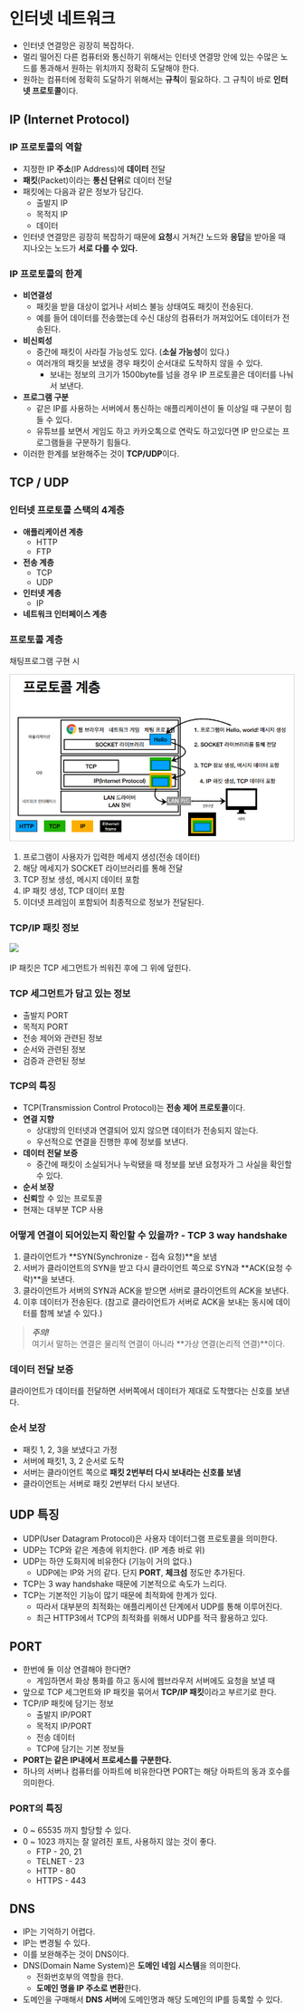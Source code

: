 # 인터넷 네트워크

- 인터넷 연결망은 굉장히 복잡하다.
- 멀리 떨어진 다른 컴퓨터와 통신하기 위해서는 인터넷 연결망 안에 있는 수많은 노드를 통과해서 원하는 위치까지 정확히 도달해야 한다.
- 원하는 컴퓨터에 정확히 도달하기 위해서는 **규칙**이 필요하다. 그 규칙이 바로 **인터넷 프로토콜**이다.

## IP (Internet Protocol)

### IP 프로토콜의 역할

- 지정한 IP **주소**(IP Address)에 **데이터** 전달
- **패킷**(Packet)이라는 **통신 단위**로 데이터 전달
- 패킷에는 다음과 같은 정보가 담긴다.
  - 출발지 IP
  - 목적지 IP
  - 데이터
- 인터넷 연결망은 굉장히 복잡하기 때문에 **요청**시 거쳐간 노드와 **응답**을 받아올 때 지나오는 노드가 **서로 다를 수 있다.**

### IP 프로토콜의 한계

- **비연결성**
  - 패킷을 받을 대상이 없거나 서비스 불능 상태여도 패킷이 전송된다.
  - 예를 들어 데이터를 전송했는데 수신 대상의 컴퓨터가 꺼져있어도 데이터가 전송된다.
- **비신뢰성**
  - 중간에 패킷이 사라질 가능성도 있다. (**소실 가능성**이 있다.)
  - 여러개의 패킷을 보냈을 경우 패킷이 순서대로 도착하지 않을 수 있다.
    - 보내는 정보의 크기가 1500byte를 넘을 경우 IP 프로토콜은 데이터를 나눠서 보낸다.
- **프로그램 구분**
  - 같은 IP를 사용하는 서버에서 통신하는 애플리케이션이 둘 이상일 때 구분이 힘들 수 있다.
  - 유튜브를 보면서 게임도 하고 카카오톡으로 연락도 하고있다면 IP 만으로는 프로그램들을 구분하기 힘들다.
- 이러한 한계를 보완해주는 것이 **TCP/UDP**이다.

## TCP / UDP

### 인터넷 프로토콜 스택의 4계층

- **애플리케이션 계층**
  - HTTP
  - FTP
- **전송 계층** 
  - TCP
  - UDP
- **인터넷 계층**
  - IP
- **네트워크 인터페이스 계층**

### 프로토콜 계층

채팅프로그램 구현 시

![](../img/Protocol_Layer.png)

1. 프로그램이 사용자가 입력한 메세지 생성(전송 데이터)
2. 해당 메세지가 SOCKET 라이브러리를 통해 전달
3. TCP 정보 생성, 메시지 데이터 포함
4. IP 패킷 생성, TCP 데이터 포함
5. 이더넷 프레임이 포함되어 최종적으로 정보가 전달된다.

### TCP/IP 패킷 정보

![](../img/TCP_IP_PACKET..png)

IP 패킷은 TCP 세그먼트가 씌워진 후에 그 위에 덮힌다.

### TCP 세그먼트가 담고 있는 정보

- 출발지 PORT
- 목적지 PORT
- 전송 제어와 관련된 정보
- 순서와 관련된 정보
- 검증과 관련된 정보

### TCP의 특징

- TCP(Transmission Control Protocol)는 **전송 제어 프로토콜**이다.
- **연결 지향**
  - 상대방의 인터넷과 연결되어 있지 않으면 데이터가 전송되지 않는다.
  - 우선적으로 연결을 진행한 후에 정보를 보낸다.
- **데이터 전달 보증**
  - 중간에 패킷이 소실되거나 누락됐을 때 정보를 보낸 요청자가 그 사실을 확인할 수 있다.
- **순서 보장**
- **신뢰**할 수 있는 프로토콜
- 현재는 대부분 TCP 사용

### 어떻게 연결이 되어있는지 확인할 수 있을까? - TCP 3 way handshake

1. 클라이언트가 **SYN(Synchronize - 접속 요청)**을 보냄
2. 서버가 클라이언트의 SYN을 받고 다시 클라이언트 쪽으로 SYN과 **ACK(요청 수락)**을 보낸다.
3. 클라이언트가 서버의 SYN과 ACK을 받으면 서버로 클라이언트의 ACK을 보낸다.
4. 이후 데이터가 전송된다. (참고로 클라이언트가 서버로 ACK을 보내는 동시에 데이터를 함께 보낼 수 있다.)

> ***주의!*** <br/>
> 여기서 말하는 연결은 물리적 연결이 아니라 **가상 연결(논리적 연결)**이다.

### 데이터 전달 보증

클라이언트가 데이터를 전달하면 서버쪽에서 데이터가 제대로 도착했다는 신호를 보낸다.

### 순서 보장

- 패킷 1, 2, 3을 보냈다고 가정
- 서버에 패킷1, 3, 2 순서로 도착
- 서버는 클라이언트 쪽으로 **패킷 2번부터 다시 보내라는 신호를 보냄**
- 클라이언트는 서버로 패킷 2번부터 다시 보낸다.

## UDP 특징

- UDP(User Datagram Protocol)은 사용자 데이터그램 프로토콜을 의미한다.
- UDP는 TCP와 같은 계층에 위치한다. (IP 계층 바로 위)
- UDP는 하얀 도화지에 비유한다 (기능이 거의 없다.)
  - UDP에는 IP와 거의 같다. 단지 **PORT**, **체크섬** 정도만 추가된다.
- TCP는 3 way handshake 때문에 기본적으로 속도가 느리다.
- TCP는 기본적인 기능이 많기 때문에 최적화에 한계가 있다.
  - 따라서 대부분의 최적화는 애플리케이션 단계에서 UDP를 통해 이루어진다.
  - 최근 HTTP3에서 TCP의 최적화를 위해서 UDP를 적극 활용하고 있다.

## PORT

- 한번에 둘 이상 연결해야 한다면?
  - 게임하면서 화상 통화를 하고 동시에 웹브라우저 서버에도 요청을 보낼 때
- 앞으로 TCP 세그먼트와 IP 패킷을 묶어서 **TCP/IP 패킷**이라고 부르기로 한다.
- TCP/IP 패킷에 담기는 정보
  - 출발지 IP/PORT
  - 목적지 IP/PORT 
  - 전송 데이터 
  - TCP에 담기는 기본 정보들
- **PORT는 같은 IP내에서 프로세스를 구분한다.**
- 하나의 서버나 컴퓨터를 아파트에 비유한다면 PORT는 해당 아파트의 동과 호수를 의미한다.

### PORT의 특징

- 0 ~ 65535 까지 할당할 수 있다.
- 0 ~ 1023 까지는 잘 알려진 포트, 사용하지 않는 것이 좋다.
  - FTP - 20, 21
  - TELNET - 23
  - HTTP - 80
  - HTTPS - 443

## DNS

- IP는 기억하기 어렵다.
- IP는 변경될 수 있다.
- 이를 보완해주는 것이 DNS이다.
- DNS(Domain Name System)은 **도메인 네임 시스템**을 의미한다.
  - 전화번호부의 역할을 한다.
  - **도메인 명을 IP 주소로 변환**한다.
- 도메인을 구매해서 **DNS 서버**에 도메인명과 해당 도메인의 IP를 등록할 수 있다.

